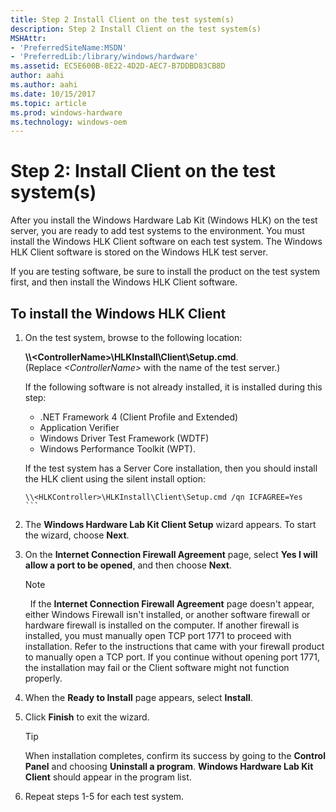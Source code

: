 ```yaml
---
title: Step 2 Install Client on the test system(s)
description: Step 2 Install Client on the test system(s)
MSHAttr:
- 'PreferredSiteName:MSDN'
- 'PreferredLib:/library/windows/hardware'
ms.assetid: EC5E600B-8E22-4D2D-AEC7-B7DDBD83CB8D
author: aahi
ms.author: aahi
ms.date: 10/15/2017
ms.topic: article
ms.prod: windows-hardware
ms.technology: windows-oem
---
```


# Step 2: Install Client on the test system(s)

After you install the Windows Hardware Lab Kit (Windows HLK) on the test server, you are ready to add test systems to the environment. You must install the Windows HLK Client software on each test system. The Windows HLK Client software is stored on the Windows HLK test server.

If you are testing software, be sure to install the product on the test system first, and then install the Windows HLK Client software.

## To install the Windows HLK Client

1.  On the test system, browse to the following location:

      **\\\\&lt;ControllerName&gt;\\HLKInstall\\Client\\Setup.cmd**.
      <br>(Replace *&lt;ControllerName&gt;* with the name of the test server.)

    If the following software is not already installed, it is installed during this step: 
    -  .NET Framework 4 (Client Profile and Extended) 
    -  Application Verifier 
    -  Windows Driver Test Framework (WDTF)
    -  Windows Performance Toolkit (WPT).

    If the test system has a Server Core installation, then you should install the HLK client using the silent install option:

    ```syntax
    \\<HLKController>\HLKInstall\Client\Setup.cmd /qn ICFAGREE=Yes
    ```         

2.  The **Windows Hardware Lab Kit Client Setup** wizard appears. To start the wizard, choose **Next**.

3.  On the **Internet Connection Firewall Agreement** page, select **Yes I will allow a port to be opened**, and then choose **Next**.

    >[!NOTE]
    >  If the **Internet Connection Firewall Agreement** page doesn't appear, either Windows Firewall isn't installed, or another software firewall or hardware firewall is installed on the computer. If another firewall is installed, you must manually open TCP port 1771 to proceed with installation. Refer to the instructions that came with your firewall product to manually open a TCP port. If you continue without opening port 1771, the installation may fail or the Client software might not function properly.

4.  When the **Ready to Install** page appears, select **Install**.

5.  Click **Finish** to exit the wizard.

    >[!TIP]
    >When installation completes, confirm its success by going to the **Control Panel** and choosing **Uninstall a program**. **Windows Hardware Lab Kit Client** should appear in the program list.

6.  Repeat steps 1-5 for each test system.

 

 






